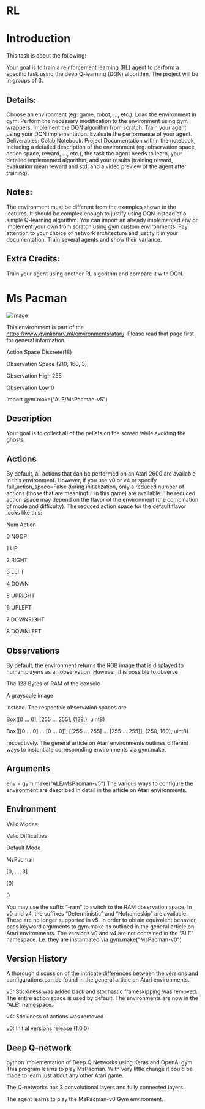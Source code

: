 # RL

# Introduction 

This task is about the following:

Your goal is to train a reinforcement learning (RL) agent to perform a specific task using the deep Q-learning (DQN) algorithm. The project will be in groups of 3.

## Details:

Choose an environment (eg. game, robot, ..., etc.).
Load the environment in gym.
Perform the necessary modification to the environment using gym wrappers.
Implement the DQN algorithm from scratch.
Train your agent using your DQN implementation.
Evaluate the performance of your agent.
Deliverables:
Colab Notebook.
Project Documentation within the notebook, including a detailed description of the environment (eg. observation space, action space, reward, ..., etc.), the task the agent needs to learn, your detailed implemented algorithm, and your results (training reward, evaluation mean reward and std, and a video preview of the agent after training).

## Notes:

The environment must be different from the examples shown in the lectures. It should be complex enough to justify using DQN instead of a simple Q-learning algorithm.
You can import an already implemented env or implement your own from scratch using gym custom environments.
Pay attention to your choice of network architecture and justify it in your documentation.
Train several agents and show their variance.

## Extra Credits:
Train your agent using another RL algorithm and compare it with DQN.

# Ms Pacman

![image](https://user-images.githubusercontent.com/101316217/211210252-a1c83cd9-4318-44cc-bc13-d128ec71490a.png)

This environment is part of the https://www.gymlibrary.ml/environments/atari/. Please read that page first for general information.

Action Space Discrete(18)

Observation Space (210, 160, 3)

Observation High 255

Observation Low 0

Import gym.make("ALE/MsPacman-v5")

## Description

Your goal is to collect all of the pellets on the screen while avoiding the ghosts.

## Actions

By default, all actions that can be performed on an Atari 2600 are available in this environment. However, if you use v0 or v4 or specify full_action_space=False during initialization, only a reduced number of actions (those that are meaningful in this game) are available. The reduced action space may depend on the flavor of the environment (the combination of mode and difficulty). The reduced action space for the default flavor looks like this:

Num Action

0 NOOP

1 UP

2 RIGHT

3 LEFT

4 DOWN

5 UPRIGHT

6 UPLEFT

7 DOWNRIGHT

8 DOWNLEFT

## Observations

By default, the environment returns the RGB image that is displayed to human players as an observation. However, it is possible to observe

The 128 Bytes of RAM of the console

A grayscale image

instead. The respective observation spaces are

Box([0 ... 0], [255 ... 255], (128,), uint8)

Box([[0 ... 0] ... [0 ... 0]], [[255 ... 255] ... [255 ... 255]], (250, 160), uint8)

respectively. The general article on Atari environments outlines different ways to instantiate corresponding environments via gym.make.

## Arguments
env = gym.make("ALE/MsPacman-v5") The various ways to configure the environment are described in detail in the article on Atari environments.

## Environment

Valid Modes

Valid Difficulties

Default Mode

MsPacman

[0, ..., 3]

[0]

0

You may use the suffix “-ram” to switch to the RAM observation space. In v0 and v4, the suffixes “Deterministic” and “Noframeskip” are available. These are no longer supported in v5. In order to obtain equivalent behavior, pass keyword arguments to gym.make as outlined in the general article on Atari environments. The versions v0 and v4 are not contained in the “ALE” namespace. I.e. they are instantiated via gym.make("MsPacman-v0")

## Version History


A thorough discussion of the intricate differences between the versions and configurations can be found in the general article on Atari environments.

v5: Stickiness was added back and stochastic frameskipping was removed. The entire action space is used by default. The environments are now in the “ALE” namespace.

v4: Stickiness of actions was removed

v0: Initial versions release (1.0.0)


## Deep Q-network

python implementation of Deep Q Networks using Keras and OpenAI gym. This program learns to play MsPacman. With very little change it could be made to learn just about any other Atari game.

The Q-networks has 3 convolutional layers and fully connected layers .

The agent learns to play the MsPacman-v0 Gym environment.
